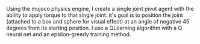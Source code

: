 Using the mujoco physics engine, I create a single joint pivot agent with the ability to apply torque to that single joint. it's goal is to position the joint (attached to a box and sphere for visual effect) at an angle of negative 45 degrees from its starting position. I use a QLearning algorithm with a Q neural net and an epsilon-greedy training method. 
